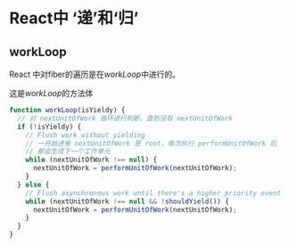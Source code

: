 # React中 ‘递’和‘归’


## workLoop 
React 中对fiber的遍历是在*workLoop*中进行的。

这是*workLoop*的方法体

```js
function workLoop(isYieldy) {
  // 对 nextUnitOfWork 循环进行判断，直到没有 nextUnitOfWork
  if (!isYieldy) {
    // Flush work without yielding
    // 一开始进来 nextUnitOfWork 是 root，每次执行 performUnitOfWork 后
    // 都会生成下一个工作单元
    while (nextUnitOfWork !== null) {
      nextUnitOfWork = performUnitOfWork(nextUnitOfWork);
    }
  } else {
    // Flush asynchronous work until there's a higher priority event
    while (nextUnitOfWork !== null && !shouldYield()) {
      nextUnitOfWork = performUnitOfWork(nextUnitOfWork);
    }
  }
}
```